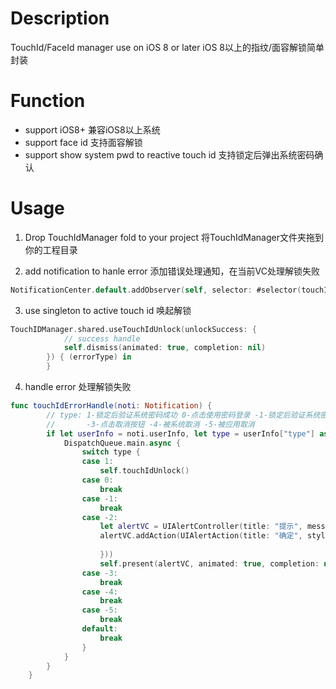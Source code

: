# Description
TouchId/FaceId manager use on iOS 8 or later iOS 8以上的指纹/面容解锁简单封装

# Function               
* support iOS8+ 兼容iOS8以上系统
* support face id 支持面容解锁   
* support show system pwd to reactive touch id 支持锁定后弹出系统密码确认

# Usage
1. Drop TouchIdManager fold to your project 将TouchIdManager文件夹拖到你的工程目录

2. add notification to hanle error 添加错误处理通知，在当前VC处理解锁失败

```Swift
NotificationCenter.default.addObserver(self, selector: #selector(touchIdErrorHandle(noti:)), name: NSNotification.Name(rawValue: KeyNotificationTouchIdFail), object: nil)
```

3. use singleton to active touch id 唤起解锁

```Swift
TouchIDManager.shared.useTouchIdUnlock(unlockSuccess: {
            // success handle
            self.dismiss(animated: true, completion: nil)
        }) { (errorType) in
        }
```

4. handle error 处理解锁失败

```Swift
func touchIdErrorHandle(noti: Notification) {
        // type: 1-锁定后验证系统密码成功 0-点击使用密码登录 -1-锁定后验证系统密码失败 -2-验证失败，指纹不匹配
        //       -3-点击取消按钮 -4-被系统取消 -5-被应用取消
        if let userInfo = noti.userInfo, let type = userInfo["type"] as? Int {
            DispatchQueue.main.async {
                switch type {
                case 1:
                    self.touchIdUnlock()
                case 0:
                    break
                case -1:
                    break
                case -2:
                    let alertVC = UIAlertController(title: "提示", message: "指纹不匹配", preferredStyle: .alert)
                    alertVC.addAction(UIAlertAction(title: "确定", style: .default, handler: { (alert) in
                        
                    }))
                    self.present(alertVC, animated: true, completion: nil)
                case -3:
                    break
                case -4:
                    break
                case -5:
                    break
                default:
                    break
                }
            }
        }
    }
```

